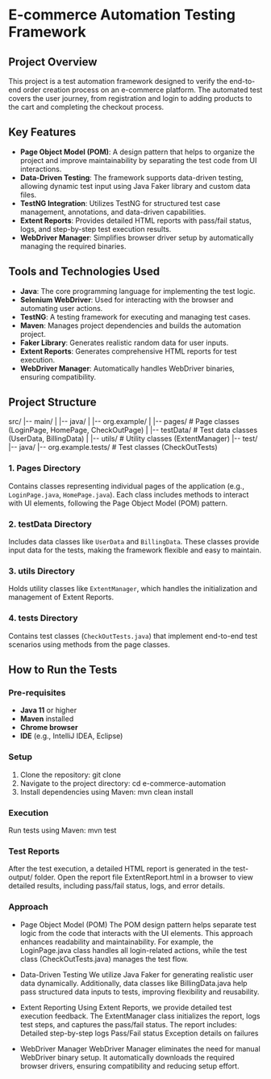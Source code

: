 # E-commerce Automation Testing Framework

## **Project Overview**
This project is a test automation framework designed to verify the end-to-end order creation process on an e-commerce platform. The automated test covers the user journey, from registration and login to adding products to the cart and completing the checkout process.

## **Key Features**
- **Page Object Model (POM)**: A design pattern that helps to organize the project and improve maintainability by separating the test code from UI interactions.
- **Data-Driven Testing**: The framework supports data-driven testing, allowing dynamic test input using Java Faker library and custom data files.
- **TestNG Integration**: Utilizes TestNG for structured test case management, annotations, and data-driven capabilities.
- **Extent Reports**: Provides detailed HTML reports with pass/fail status, logs, and step-by-step test execution results.
- **WebDriver Manager**: Simplifies browser driver setup by automatically managing the required binaries.

## **Tools and Technologies Used**
- **Java**: The core programming language for implementing the test logic.
- **Selenium WebDriver**: Used for interacting with the browser and automating user actions.
- **TestNG**: A testing framework for executing and managing test cases.
- **Maven**: Manages project dependencies and builds the automation project.
- **Faker Library**: Generates realistic random data for user inputs.
- **Extent Reports**: Generates comprehensive HTML reports for test execution.
- **WebDriver Manager**: Automatically handles WebDriver binaries, ensuring compatibility.

## **Project Structure**
src/
|-- main/
|   |-- java/
|       |-- org.example/
|           |-- pages/                # Page classes (LoginPage, HomePage, CheckOutPage)
|           |-- testData/             # Test data classes (UserData, BillingData)
|           |-- utils/                # Utility classes (ExtentManager)
|-- test/
    |-- java/
        |-- org.example.tests/        # Test classes (CheckOutTests)


### **1. Pages Directory**
Contains classes representing individual pages of the application (e.g., `LoginPage.java`, `HomePage.java`). Each class includes methods to interact with UI elements, following the Page Object Model (POM) pattern.

### **2. testData Directory**
Includes data classes like `UserData` and `BillingData`. These classes provide input data for the tests, making the framework flexible and easy to maintain.

### **3. utils Directory**
Holds utility classes like `ExtentManager`, which handles the initialization and management of Extent Reports.

### **4. tests Directory**
Contains test classes (`CheckOutTests.java`) that implement end-to-end test scenarios using methods from the page classes.

## **How to Run the Tests**

### **Pre-requisites**
- **Java 11** or higher
- **Maven** installed
- **Chrome browser**
- **IDE** (e.g., IntelliJ IDEA, Eclipse)

### **Setup**
1. Clone the repository:
   git clone <repository-url>
2. Navigate to the project directory:
cd e-commerce-automation
3. Install dependencies using Maven:
mvn clean install

### **Execution**
Run tests using Maven:
mvn test

### **Test Reports**
After the test execution, a detailed HTML report is generated in the test-output/ folder.
Open the report file ExtentReport.html in a browser to view detailed results, including pass/fail status, logs, and error details.

### **Approach**
- Page Object Model (POM)
The POM design pattern helps separate test logic from the code that interacts with the UI elements. This approach enhances readability and maintainability. For example, the LoginPage.java class handles all login-related actions, while the test class (CheckOutTests.java) manages the test flow.

- Data-Driven Testing
We utilize Java Faker for generating realistic user data dynamically. Additionally, data classes like BillingData.java help pass structured data inputs to tests, improving flexibility and reusability.

- Extent Reporting
Using Extent Reports, we provide detailed test execution feedback. The ExtentManager class initializes the report, logs test steps, and captures the pass/fail status. The report includes:
Detailed step-by-step logs
Pass/Fail status
Exception details on failures
- WebDriver Manager
WebDriver Manager eliminates the need for manual WebDriver binary setup. It automatically downloads the required browser drivers, ensuring compatibility and reducing setup effort.
